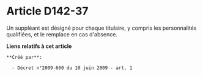 # Article D142-37

Un suppléant est désigné pour chaque titulaire, y compris les personnalités qualifiées, et le remplace en cas d'absence.

**Liens relatifs à cet article**

	**Créé par**:

	  - Décret n°2009-660 du 10 juin 2009 - art. 1
